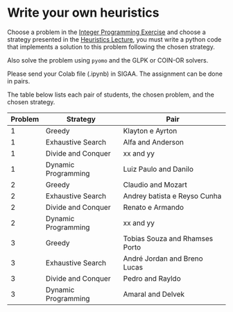 # Write your own heuristics

Choose a problem in the [Integer Programming Exercise](ilp-exec-2.ipynb) and choose a strategy presented in the [Heuristics Lecture](../lectures/03_01_Heuristics.ipynb), you must write a python code that implements a solution to this problem following the chosen strategy.

Also solve the problem using ```pyomo``` and the GLPK or COIN-OR solvers.

Please send your Colab file (.ipynb) in SIGAA. The assignment can be done in pairs.

The table below lists each pair of students, the chosen problem, and the chosen strategy.

| Problem | Strategy | Pair |
|---|---|---|
| 1 | Greedy | Klayton e Ayrton |
| 1 | Exhaustive Search | Alfa and Anderson |
| 1 | Divide and Conquer | xx and yy |
| 1 | Dynamic Programming | Luiz Paulo and Danilo |
| 2 | Greedy | Claudio and Mozart |
| 2 | Exhaustive Search | Andrey batista e Reyso Cunha |
| 2 | Divide and Conquer | Renato e Armando |
| 2 | Dynamic Programming | xx and yy |
| 3 | Greedy | Tobias Souza and Rhamses Porto |
| 3 | Exhaustive Search | André Jordan and Breno Lucas |
| 3 | Divide and Conquer | Pedro and Rayldo |
| 3 | Dynamic Programming | Amaral and Delvek |
